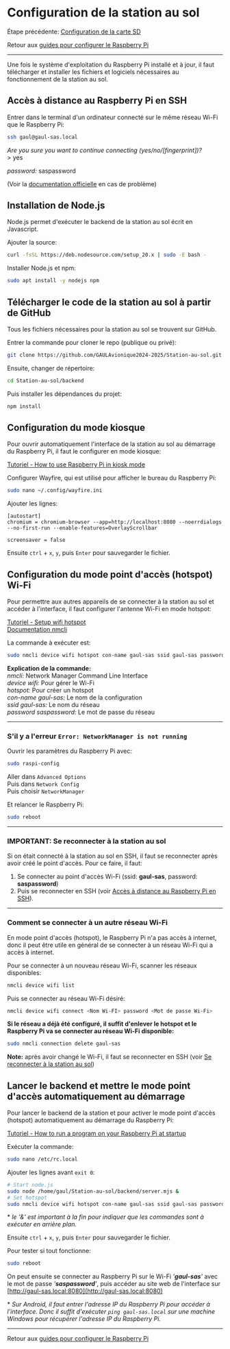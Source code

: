 # Configuration de la station au sol

Étape précédente: [Configuration de la carte SD](./raspi-config-flash-sd.md)

Retour aux [guides pour configurer le Raspberry Pi](./raspi-config.md)

---

Une fois le système d'exploitation du Raspberry Pi installé et à jour, il faut télécharger et installer les fichiers et logiciels nécessaires au fonctionnement de la station au sol.

## Accès à distance au Raspberry Pi en SSH

Entrer dans le terminal d'un ordinateur connecté sur le même réseau Wi-Fi que le Raspberry Pi:

```bash
ssh gaul@gaul-sas.local
```

_Are you sure you want to continue connecting (yes/no/\[fingerprint\])?_ \
\> yes

_password:_ saspassword

(Voir la [documentation officielle](https://www.raspberrypi.com/documentation/computers/remote-access.html) en cas de problème)

## Installation de Node.js

Node.js permet d'exécuter le backend de la station au sol écrit en Javascript.

Ajouter la source:

```bash
curl -fsSL https://deb.nodesource.com/setup_20.x | sudo -E bash -
```

Installer Node.js et npm:

```bash
sudo apt install -y nodejs npm
```

## Télécharger le code de la station au sol à partir de GitHub

Tous les fichiers nécessaires pour la station au sol se trouvent sur GitHub.

Entrer la commande pour cloner le repo (publique ou privé):

```bash
git clone https://github.com/GAULAvionique2024-2025/Station-au-sol.git
```

Ensuite, changer de répertoire:

```bash
cd Station-au-sol/backend
```

Puis installer les dépendances du projet:

```bash
npm install
```

## Configuration du mode kiosque

Pour ouvrir automatiquement l'interface de la station au sol au démarrage du Raspberry Pi, il faut le configurer en mode kiosque:

[Tutoriel - How to use Raspberry Pi in kiosk mode](https://www.raspberrypi.com/tutorials/how-to-use-a-raspberry-pi-in-kiosk-mode/)

Configurer Wayfire, qui est utilisé pour afficher le bureau du Raspberry Pi:

```bash
sudo nano ~/.config/wayfire.ini
```

Ajouter les lignes:

```
[autostart]
chromium = chromium-browser --app=http://localhost:8080 --noerrdialogs --no-first-run --enable-features=OverlayScrollbar

screensaver = false
```

Ensuite `ctrl` + `x`, `y`, puis `Enter` pour sauvegarder le fichier.

## Configuration du mode point d'accès (hotspot) Wi-Fi

Pour permettre aux autres appareils de se connecter à la station au sol et accéder à l'interface, il faut configurer l'antenne Wi-Fi en mode hotspot:

[Tutoriel - Setup wifi hotspot](https://www.baeldung.com/linux/setup-wifi-hotspot) \
[Documentation nmcli](https://developer-old.gnome.org/NetworkManager/stable/nmcli.html)

La commande à exécuter est:

```bash
sudo nmcli device wifi hotspot con-name gaul-sas ssid gaul-sas password saspassword
```

**Explication de la commande:** \
_nmcli:_ Network Manager Command Line Interface \
_device wifi:_ Pour gérer le Wi-Fi \
_hotspot:_ Pour créer un hotspot \
_con-name gaul-sas:_ Le nom de la configuration \
_ssid gaul-sas:_ Le nom du réseau \
_password saspassword:_ Le mot de passe du réseau

---

### S'il y a l'erreur `Error: NetworkManager is not running`

Ouvrir les paramètres du Raspberry Pi avec:

```bash
sudo raspi-config
```

Aller dans `Advanced Options` \
Puis dans `Network Config` \
Puis choisir `NetworkManager`

Et relancer le Raspberry Pi:

```bash
sudo reboot
```

---

### IMPORTANT: Se reconnecter à la station au sol

Si on était connecté à la station au sol en SSH, il faut se reconnecter après avoir créé le point d'accès. Pour ce faire, il faut:

1. Se connecter au point d'accès Wi-Fi (ssid: **gaul-sas**, password: **saspassword**)
2. Puis se reconnecter en SSH (voir [Accès à distance au Raspberry Pi en SSH](#accès-à-distance-au-raspberry-pi-en-ssh)).

---

### Comment se connecter à un autre réseau Wi-Fi

En mode point d'accès (hotspot), le Raspberry Pi n'a pas accès à internet, donc il peut être utile en général de se connecter à un réseau Wi-Fi qui a accès à internet.

Pour se connecter à un nouveau réseau Wi-Fi, scanner les réseaux disponibles:

```bash
nmcli device wifi list
```

Puis se connecter au réseau Wi-Fi désiré:

```bash
nmcli device wifi connect <Nom Wi-FI> password <Mot de passe Wi-Fi>
```

**Si le réseau a déjà été configuré, il suffit d'enlever le hotspot et le Raspberry Pi va se connecter au réseau Wi-Fi disponible:**

```bash
sudo nmcli connection delete gaul-sas
```

**Note:** après avoir changé le Wi-Fi, il faut se reconnecter en SSH (voir [Se reconnecter à la station au sol](#important-se-reconnecter-à-la-station-au-sol))

## Lancer le backend et mettre le mode point d'accès automatiquement au démarrage

Pour lancer le backend de la station et pour activer le mode point d'accès (hotspot) automatiquement au démarrage du Raspberry Pi:

[Tutoriel - How to run a program on your Raspberry Pi at startup](https://www.dexterindustries.com/howto/run-a-program-on-your-raspberry-pi-at-startup/)

Exécuter la commande:

```bash
sudo nano /etc/rc.local
```

Ajouter les lignes avant `exit 0`:

```bash
# Start node.js
sudo node /home/gaul/Station-au-sol/backend/server.mjs &
# Set hotspot
sudo nmcli device wifi hotspot con-name gaul-sas ssid gaul-sas password saspassword &
```

\* _le '&' est important à la fin pour indiquer que les commandes sont à exécuter en arrière plan._

Ensuite `ctrl` + `x`, `y`, puis `Enter` pour sauvegarder le fichier.

Pour tester si tout fonctionne:

```bash
sudo reboot
```

On peut ensuite se connecter au Raspberry Pi sur le Wi-Fi _'**gaul-sas**'_ avec le mot de passe _'**saspassword**'_, puis accéder au site web de l'interface sur [http://gaul-sas.local:8080](http://gaul-sas.local:8080)

\* _Sur Android, il faut entrer l'adresse IP du Raspberry Pi pour accéder à l'interface. Donc il suffit d'exécuter `ping gaul-sas.local` sur une machine Windows pour récupérer l'adresse IP du Raspberry Pi._

---

Retour aux [guides pour configurer le Raspberry Pi](./raspi-config.md)
